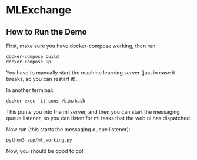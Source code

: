 # MLExchange



## How to Run the Demo

First, make sure you have docker-compose working, then run:
```
docker-compose build
docker-compose up
```

You have to manually start the machine learning server (just in case it breaks, so you can restart it).

In another terminal:
```
docker exec -it cons /bin/bash
```

This punts you into the ml server, and then you can start the messaging queue listener, so you can listen
for ml tasks that the web ui has dispatched.

Now run (this starts the messaging queue listener):
```
python3 app/ml_working.py
```

Now, you should be good to go!



